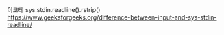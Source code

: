이코테 
sys.stdin.readline().rstrip() 
https://www.geeksforgeeks.org/difference-between-input-and-sys-stdin-readline/ 

